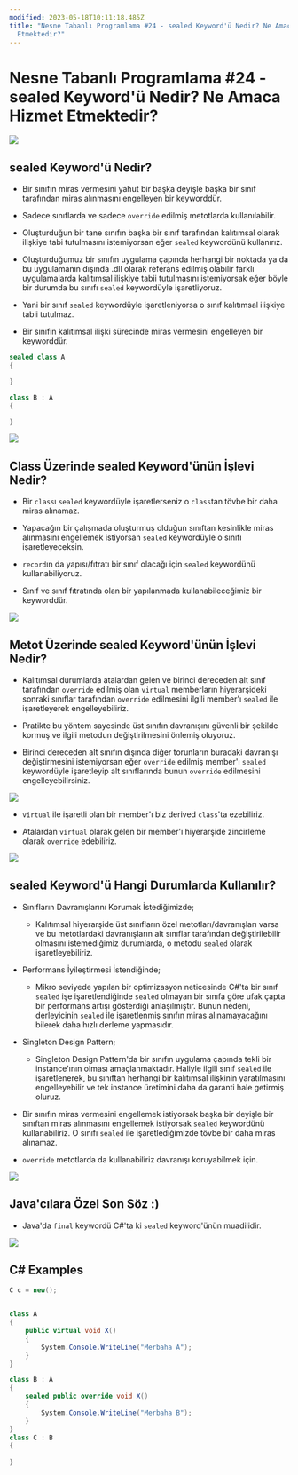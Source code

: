 ```yaml
---
modified: 2023-05-18T10:11:18.485Z
title: "Nesne Tabanlı Programlama #24 - sealed Keyword'ü Nedir? Ne Amaca Hizmet
  Etmektedir?"
---
```


# Nesne Tabanlı Programlama #24 - sealed Keyword'ü Nedir? Ne Amaca Hizmet Etmektedir?
<img src="1.png" width="auto">

## sealed Keyword'ü Nedir?
- Bir sınıfın miras vermesini yahut bir başka deyişle başka bir sınıf tarafından miras alınmasını engelleyen bir keyworddür.

- Sadece sınıflarda ve sadece `override` edilmiş metotlarda kullanılabilir.

- Oluşturduğun bir tane sınıfın başka bir sınıf tarafından kalıtımsal olarak ilişkiye tabi tutulmasını istemiyorsan eğer `sealed` keywordünü kullanırız.

- Oluşturduğumuz bir sınıfın uygulama çapında herhangi bir noktada ya da bu uygulamanın dışında .dll olarak referans edilmiş olabilir farklı uygulamalarda kalıtımsal ilişkiye tabii tutulmasını istemiyorsak eğer böyle bir durumda bu sınıfı `sealed` keywordüyle işaretliyoruz.

- Yani bir sınıf `sealed` keywordüyle işaretleniyorsa o sınıf kalıtımsal ilişkiye tabii tutulmaz.

- Bir sınıfın kalıtımsal ilişki sürecinde miras vermesini engelleyen bir keyworddür.

```C#
sealed class A
{

}

class B : A
{

}
```

<img src="2.png" width="auto">

## Class Üzerinde sealed Keyword'ünün İşlevi Nedir?
- Bir `class`ı `sealed` keywordüyle işaretlerseniz o `class`tan tövbe bir daha miras alınamaz.

- Yapacağın bir çalışmada oluşturmuş olduğun sınıftan kesinlikle miras alınmasını engellemek istiyorsan `sealed` keywordüyle o sınıfı işaretleyeceksin.

- `record`ın da yapısı/fıtratı bir sınıf olacağı için `sealed` keywordünü kullanabiliyoruz.

- Sınıf ve sınıf fıtratında olan bir yapılanmada kullanabileceğimiz bir keyworddür.

<img src="3.png" width="auto">

## Metot Üzerinde sealed Keyword'ünün İşlevi Nedir?
- Kalıtımsal durumlarda atalardan gelen ve birinci dereceden alt sınıf tarafından `override` edilmiş olan `virtual` memberların hiyerarşideki sonraki sınıflar tarafından `override` edilmesini ilgili member'ı `sealed` ile işaretleyerek engelleyebiliriz.

- Pratikte bu yöntem sayesinde üst sınıfın davranışını güvenli bir şekilde kormuş ve ilgili metodun değiştirilmesini önlemiş oluyoruz.

- Birinci dereceden alt sınıfın dışında diğer torunların buradaki davranışı değiştirmesini istemiyorsan eğer `override` edilmiş member'ı `sealed` keywordüyle işaretleyip alt sınıflarında bunun `override` edilmesini engelleyebilirsiniz.

<img src="4.png" width="auto">

- `virtual` ile işaretli olan bir member'ı biz derived `class`'ta ezebiliriz.

- Atalardan `virtual` olarak gelen bir member'ı hiyerarşide zincirleme olarak `override` edebiliriz.

<img src="5.png" width="auto">

## sealed Keyword'ü Hangi Durumlarda Kullanılır?
- Sınıfların Davranışlarını Korumak İstediğimizde;
    * Kalıtımsal hiyerarşide üst sınıfların özel metotları/davranışları varsa ve bu metotlardaki davranışların alt sınıflar tarafından değiştirilebilir olmasını istemediğimiz durumlarda, o metodu `sealed` olarak işaretleyebiliriz.

- Performans İyileştirmesi İstendiğinde;
    * Mikro seviyede yapılan bir optimizasyon neticesinde C#'ta bir sınıf `sealed` işe işaretlendiğinde `sealed` olmayan bir sınıfa göre ufak çapta bir performans artışı gösterdiği anlaşılmıştır. Bunun nedeni, derleyicinin `sealed` ile işaretlenmiş sınıfın miras alınamayacağını bilerek daha hızlı derleme yapmasıdır. 

- Singleton Design Pattern;
    * Singleton Design Pattern'da bir sınıfın uygulama çapında tekli bir instance'ının olması amaçlanmaktadır. Haliyle ilgili sınıf `sealed` ile işaretlenerek, bu sınıftan herhangi bir kalıtımsal ilişkinin yaratılmasını engelleyebilir ve tek instance üretimini daha da garanti hale getirmiş oluruz.

- Bir sınıfın miras vermesini engellemek istiyorsak başka bir deyişle bir sınıftan miras alınmasını engellemek istiyorsak `sealed` keywordünü kullanabiliriz. O sınıfı `sealed` ile işaretlediğimizde tövbe bir daha miras alınamaz.

- `override` metotlarda da kullanabiliriz davranışı koruyabilmek için.

<img src="6.png" width="auto">

## Java'cılara Özel Son Söz :)
- Java'da `final` keywordü C#'ta ki `sealed` keyword'ünün muadilidir.

<img src="7.png" width="auto">

## C# Examples
```C#
C c = new();


class A
{
    public virtual void X()
    {
        System.Console.WriteLine("Merbaha A");
    }
}

class B : A
{
    sealed public override void X()
    {
        System.Console.WriteLine("Merbaha B");
    }
}
class C : B
{
    
}
```